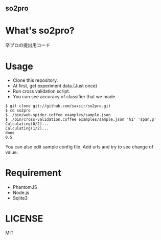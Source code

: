 so2pro
---

# What's so2pro?
卒プロの提出用コード

# Usage
- Clone this repository.
- At first, get experiment data.(Just once)
- Run cross validation script.
- You can see accuracy of classifier that we made.

```
$ git clone git://github.com/saxsir/so2pro.git
$ cd so2pro
$ ./bin/web-spider.coffee examples/sample.json
$ ./bin/cross-validation.coffee examples/sample.json 'h1' 'span,p'
Calculating(0/2)...
Calculating(1/2)...
done
0.5
```
You can also edit sample config file. Add urls and try to see change of value.

# Requirement
- PhantomJS
- Node.js
- Sqlite3


# LICENSE
MIT